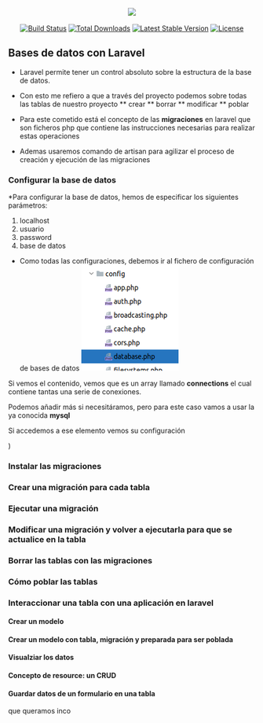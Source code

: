 <p align="center"><a href="https://laravel.com" target="_blank"><img src="https://raw.githubusercontent.com/laravel/art/master/logo-lockup/5%20SVG/2%20CMYK/1%20Full%20Color/laravel-logolockup-cmyk-red.svg" width="400"></a></p>

<p align="center">
<a href="https://travis-ci.org/laravel/framework"><img src="https://travis-ci.org/laravel/framework.svg" alt="Build Status"></a>
<a href="https://packagist.org/packages/laravel/framework"><img src="https://img.shields.io/packagist/dt/laravel/framework" alt="Total Downloads"></a>
<a href="https://packagist.org/packages/laravel/framework"><img src="https://img.shields.io/packagist/v/laravel/framework" alt="Latest Stable Version"></a>
<a href="https://packagist.org/packages/laravel/framework"><img src="https://img.shields.io/packagist/l/laravel/framework" alt="License"></a>
</p>

## Bases de datos con Laravel
* Laravel permite tener un control absoluto sobre la estructura de la base de datos.
* Con esto me refiero a que a través del proyecto podemos sobre todas las tablas de nuestro proyecto 
 ** crear
 ** borrar
 ** modificar
 ** poblar 
* Para este cometido está el concepto de las **migraciones** en laravel que son ficheros php que contiene las instrucciones necesarias para realizar estas operaciones

* Ademas usaremos comando de artisan para agilizar el proceso de creación y ejecución de las migraciones
### Configurar la base de datos
*Para configurar la base de datos, hemos de especificar los siguientes parámetros:
 
<ol>
 <li>localhost</li>
 <li>usuario</li>
 <li>password</li>
 <li>base de datos</li>
</ol>

* Como todas las configuraciones, debemos ir al fichero de configuración de bases de datos
![Fichero de configuracion de base de datos](./documentacion/imagenes/config_base_datos.png)
  
Si vemos el contenido, vemos que es un array llamado **connections** el cual contiene tantas una serie de conexiones.

Podemos añadir más si necesitáramos, pero para este caso vamos a usar la ya conocida **mysql**

Si accedemos a ese elemento vemos su configuración 

) 

  
### Instalar las migraciones

### Crear una migración para cada tabla

### Ejecutar una migración

### Modificar una migración y volver a ejecutarla para que se actualice en la tabla

### Borrar las tablas con las  migraciones

### Cómo poblar las tablas


### Interaccionar una tabla con una aplicación en laravel

#### Crear un modelo 

#### Crear un modelo con tabla, migración y preparada para ser poblada

#### Visualziar los datos


#### Concepto de resource: un CRUD


#### Guardar datos de un formulario en una tabla









que queramos inco





